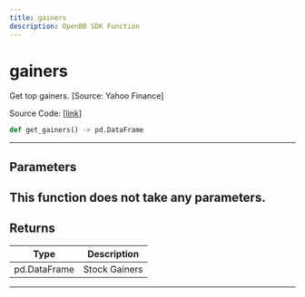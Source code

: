 ```yaml
---
title: gainers
description: OpenBB SDK Function
---
```


# gainers

Get top gainers. [Source: Yahoo Finance]

Source Code: [[link](https://github.com/OpenBB-finance/OpenBBTerminal/tree/main/openbb_terminal/stocks/discovery/yahoofinance_model.py#L16)]
```python
def get_gainers() -> pd.DataFrame
```
---
## Parameters
This function does not take any parameters.
---
## Returns
| Type | Description |
| ---- | ----------- |
| pd.DataFrame | Stock Gainers |
---
